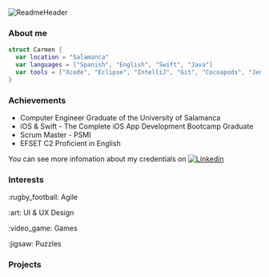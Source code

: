 
![ReadmeHeader](https://github.com/acrmn/acrmn/assets/141274179/c0794c2b-ad5a-48db-84f3-d84e72be10b9)

<h3>About me</h3>

```swift
struct Carmen {
  var location = "Salamanca"
  var languages = ["Spanish", "English", "Swift", "Java"]
  var tools = ["Xcode", "Eclipse", "IntelliJ", "Git", "Cocoapods", "Jenkins", "SonarQube", "SoapUI", "Postman"]
}
```

<h3>Achievements</h3>

- Computer Engineer Graduate of the University of Salamanca
- iOS & Swift - The Complete iOS App Development Bootcamp Graduate
- Scrum Master - PSMI
- EFSET C2 Proficient in English

You can see more infomation about my credentials on [![Linkedin](https://img.shields.io/badge/-LinkedIn-blue?style=flat&logo=Linkedin&logoColor=white)](https://www.linkedin.com/in/crmnalonso)

<h3>Interests</h3>

<p> :rugby_football: Agile </p>
<p> :art: UI & UX Design </p>
<p> :video_game: Games </p>
<p> :jigsaw: Puzzles </p>

<h3>Projects</h3>




<!---
acrmn/acrmn is a ✨ special ✨ repository because its `README.md` (this file) appears on your GitHub profile.
You can click the Preview link to take a look at your changes.
--->
